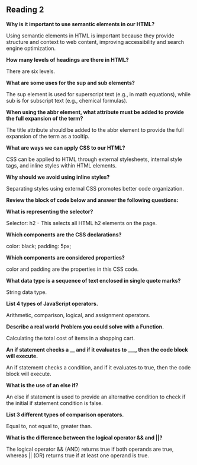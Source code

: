 ## Reading 2

**Why is it important to use semantic elements in our HTML?**

Using semantic elements in HTML is important because they provide structure and context to web content, improving accessibility and search engine optimization.

**How many levels of headings are there in HTML?**

There are six levels.

**What are some uses for the sup and sub elements?**

The sup element is used for superscript text (e.g., in math equations), while sub is for subscript text (e.g., chemical formulas).

**When using the abbr element, what attribute must be added to provide the full expansion of the term?**

The title attribute should be added to the abbr element to provide the full expansion of the term as a tooltip.

**What are ways we can apply CSS to our HTML?**

CSS can be applied to HTML through external stylesheets, internal style tags, and inline styles within HTML elements.

**Why should we avoid using inline styles?**

Separating styles using external CSS promotes better code organization.

**Review the block of code below and answer the following questions:**

**What is representing the selector?**

Selector: h2 - This selects all HTML h2 elements on the page.

**Which components are the CSS declarations?**

color: black; padding: 5px;

**Which components are considered properties?**

color and padding are the properties in this CSS code.

**What data type is a sequence of text enclosed in single quote marks?**

String data type.

**List 4 types of JavaScript operators.**

Arithmetic, comparison, logical, and assignment operators.

**Describe a real world Problem you could solve with a Function.**

Calculating the total cost of items in a shopping cart.

**An if statement checks a __ and if it evaluates to ___, then the code block will execute.**

An if statement checks a condition, and if it evaluates to true, then the code block will execute.

**What is the use of an else if?**

An else if statement is used to provide an alternative condition to check if the initial if statement condition is false.

**List 3 different types of comparison operators.**

Equal to, not equal to, greater than.

**What is the difference between the logical operator && and ||?**

The logical operator && (AND) returns true if both operands are true, whereas || (OR) returns true if at least one operand is true.